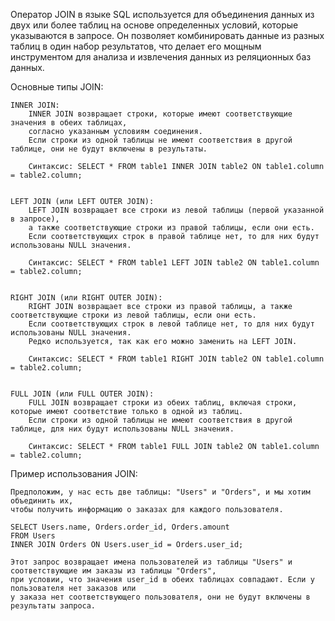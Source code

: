 
Оператор JOIN в языке SQL используется для объединения данных из двух или более таблиц на основе определенных условий, 
которые указываются в запросе. Он позволяет комбинировать данные из разных таблиц в один набор результатов, 
что делает его мощным инструментом для анализа и извлечения данных из реляционных баз данных.


Основные типы JOIN:

    INNER JOIN:
        INNER JOIN возвращает строки, которые имеют соответствующие значения в обеих таблицах, 
        согласно указанным условиям соединения.
        Если строки из одной таблицы не имеют соответствия в другой таблице, они не будут включены в результаты.

        Синтаксис: SELECT * FROM table1 INNER JOIN table2 ON table1.column = table2.column;


    LEFT JOIN (или LEFT OUTER JOIN):
        LEFT JOIN возвращает все строки из левой таблицы (первой указанной в запросе), 
        а также соответствующие строки из правой таблицы, если они есть.
        Если соответствующих строк в правой таблице нет, то для них будут использованы NULL значения.

        Синтаксис: SELECT * FROM table1 LEFT JOIN table2 ON table1.column = table2.column;


    RIGHT JOIN (или RIGHT OUTER JOIN):
        RIGHT JOIN возвращает все строки из правой таблицы, а также соответствующие строки из левой таблицы, если они есть.
        Если соответствующих строк в левой таблице нет, то для них будут использованы NULL значения.
        Редко используется, так как его можно заменить на LEFT JOIN.

        Синтаксис: SELECT * FROM table1 RIGHT JOIN table2 ON table1.column = table2.column;


    FULL JOIN (или FULL OUTER JOIN):
        FULL JOIN возвращает строки из обеих таблиц, включая строки, которые имеют соответствие только в одной из таблиц.
        Если строки из одной таблицы не имеют соответствия в другой таблице, для них будут использованы NULL значения.

        Синтаксис: SELECT * FROM table1 FULL JOIN table2 ON table1.column = table2.column;


Пример использования JOIN:

    Предположим, у нас есть две таблицы: "Users" и "Orders", и мы хотим объединить их, 
    чтобы получить информацию о заказах для каждого пользователя.
    
    SELECT Users.name, Orders.order_id, Orders.amount
    FROM Users
    INNER JOIN Orders ON Users.user_id = Orders.user_id;

    Этот запрос возвращает имена пользователей из таблицы "Users" и соответствующие им заказы из таблицы "Orders", 
    при условии, что значения user_id в обеих таблицах совпадают. Если у пользователя нет заказов или 
    у заказа нет соответствующего пользователя, они не будут включены в результаты запроса.

